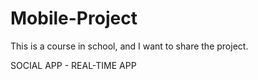 # Mobile-Project
This is a course in school, and I want to share the project.

SOCIAL APP - REAL-TIME APP
